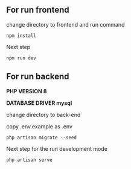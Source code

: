 
## For run frontend

change directory to frontend and run command

`npm install`

Next step

`npm run dev`

## For run backend

**PHP VERSION 8**

**DATABASE DRIVER mysql**

change directory to back-end

copy .env.example as .env



`php artisan migrate --seed
`

Next step for the run development mode  

`php artisan serve
`